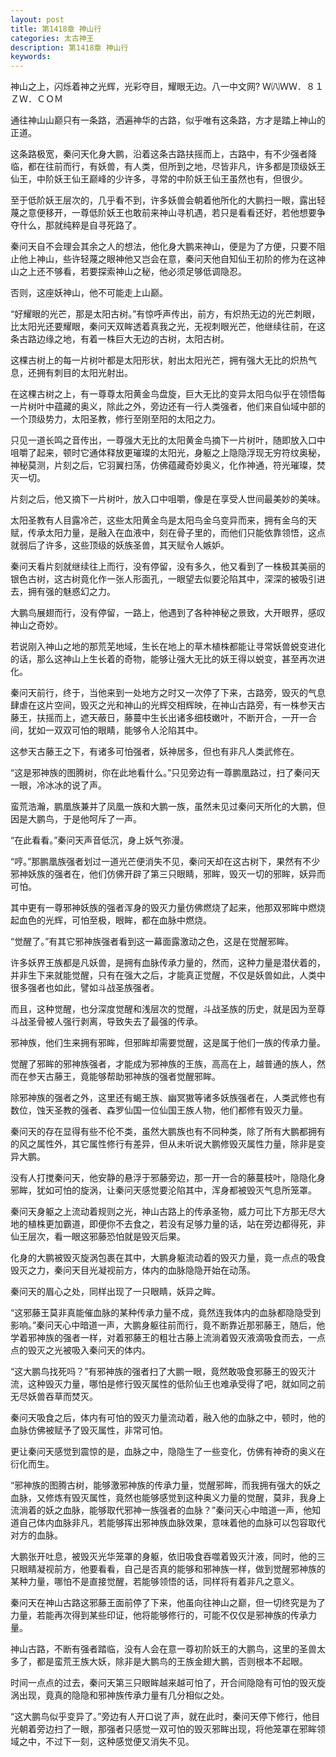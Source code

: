 ```yaml
---
layout: post
title: 第1418章 神山行
categories: 太古神王
description: 第1418章 神山行
keywords:
---
```


神山之上，闪烁着神之光辉，光彩夺目，耀眼无边。八一中文网?  Ｗ㈧ＷＷ．８１ＺＷ．ＣＯＭ

通往神山山巅只有一条路，洒遍神华的古路，似乎唯有这条路，方才是踏上神山的正道。

这条路极宽，秦问天化身大鹏，沿着这条古路扶摇而上，古路中，有不少强者降临，都在往前而行，有妖兽，有人类，但所到之地，尽皆非凡，许多都是顶级妖王仙王，中阶妖王仙王巅峰的少许多，寻常的中阶妖王仙王虽然也有，但很少。

至于低阶妖王层次的，几乎看不到，许多妖兽会朝着他所化的大鹏扫一眼，露出轻蔑之意便移开，一尊低阶妖王也敢前来神山寻机遇，若只是看看还好，若他想要争夺什么，那就纯粹是自寻死路了。

秦问天自不会理会其余之人的想法，他化身大鹏来神山，便是为了方便，只要不阻止他上神山，些许轻蔑之眼神他又岂会在意，秦问天他自知仙王初阶的修为在这神山之上还不够看，若要探索神山之秘，他必须足够低调隐忍。

否则，这座妖神山，他不可能走上山巅。

“好耀眼的光芒，那是太阳古树。”有惊呼声传出，前方，有炽热无边的光芒刺眼，比太阳光还要耀眼，秦问天双眸透着真我之光，无视刺眼光芒，他继续往前，在这条古路边缘之地，有着一株巨大无边的古树，太阳古树。

这棵古树上的每一片树叶都是太阳形状，射出太阳光芒，拥有强大无比的炽热气息，还拥有刺目的太阳光射出。

在这棵古树之上，有一尊尊太阳黄金鸟盘旋，巨大无比的变异太阳鸟似乎在领悟每一片树叶中蕴藏的奥义，除此之外，旁边还有一行人类强者，他们来自仙域中部的一个顶级势力，太阳圣教，修行至刚至阳的太阳之力。

只见一道长鸣之音传出，一尊强大无比的太阳黄金鸟摘下一片树叶，随即放入口中咀嚼了起来，顿时它通体释放更璀璨的太阳光，身躯之上隐隐浮现无穷符纹奥秘，神秘莫测，片刻之后，它羽翼扫荡，仿佛蕴藏奇妙奥义，化作神通，符光璀璨，焚灭一切。

片刻之后，他又摘下一片树叶，放入口中咀嚼，像是在享受人世间最美妙的美味。

太阳圣教有人目露冷芒，这些太阳黄金鸟是太阳鸟金乌变异而来，拥有金乌的天赋，传承太阳力量，是融入在血液中，刻在骨子里的，而他们只能依靠领悟，这点就弱后了许多，这些顶级的妖族圣兽，其天赋令人嫉妒。

秦问天看片刻就继续往上而行，没有停留，没有多久，他又看到了一株极其美丽的银色古树，这古树竟化作一张人形面孔，一眼望去似要沦陷其中，深深的被吸引进去，拥有强的魅惑幻之力。

大鹏鸟展翅而行，没有停留，一路上，他遇到了各种神秘之景致，大开眼界，感叹神山之奇妙。

若说刚入神山之地的那荒芜地域，生长在地上的草木植株都能让寻常妖兽蜕变进化的话，那么这神山上生长着的奇物，能够让强大无比的妖王得以蜕变，甚至再次进化。

秦问天前行，终于，当他来到一处地方之时又一次停了下来，古路旁，毁灭的气息肆虐在这片空间，毁灭之光和神山的光辉交相辉映，在神山古路旁，有一株参天古藤王，扶摇而上，遮天蔽日，藤蔓中生长出诸多细枝嫩叶，不断开合，一开一合间，犹如一双双可怕的眼睛，能够令人沦陷其中。

这参天古藤王之下，有诸多可怕强者，妖神居多，但也有非凡人类武修在。

“这是邪神族的图腾树，你在此地看什么。”只见旁边有一尊鹏凰路过，扫了秦问天一眼，冷冰冰的说了声。

蛮荒浩瀚，鹏凰族兼并了凤凰一族和大鹏一族，虽然未见过秦问天所化的大鹏，但因是大鹏鸟，于是他呵斥了一声。

“在此看看。”秦问天声音低沉，身上妖气弥漫。

“哼。”那鹏凰族强者划过一道光芒便消失不见，秦问天却在这古树下，果然有不少邪神妖族的强者在，他们仿佛开辟了第三只眼睛，邪眸，毁灭一切的邪眸，妖异而可怕。

其中更有一尊邪神妖族的强者浑身的毁灭力量仿佛燃烧了起来，他那双邪眸中燃烧起血色的光辉，可怕至极，眼眸，都在血脉中燃烧。

“觉醒了。”有其它邪神族强者看到这一幕面露激动之色，这是在觉醒邪眸。

许多妖界王族都是凡妖兽，是拥有血脉传承力量的，然而，这种力量是潜伏着的，并非生下来就能觉醒，只有在强大之后，才能真正觉醒，不仅是妖兽如此，人类中很多强者也如此，譬如斗战圣族强者。

而且，这种觉醒，也分深度觉醒和浅层次的觉醒，斗战圣族的历史，就是因为至尊斗战圣骨被人强行剥离，导致失去了最强的传承。

邪神族，他们生来拥有邪眸，但邪眸却需要觉醒，这是属于他们一族的传承力量。

觉醒了邪眸的邪神族强者，才能成为邪神族的王族，高高在上，越普通的族人，然而在参天古藤王，竟能够帮助邪神族的强者觉醒邪眸。

除邪神族的强者之外，这里还有蝎王族、幽冥獓等诸多妖族强者在，人类武修也有数位，蚀天圣教的强者、森罗仙国一位仙国王族人物，他们都修有毁灭力量。

秦问天的存在显得有些不伦不类，虽然大鹏族也有不同种类，除了所有大鹏都拥有的风之属性外，其它属性修行有差异，但从未听说大鹏修毁灭属性力量，除非是变异大鹏。

没有人打搅秦问天，他安静的悬浮于邪藤旁边，那一开一合的藤蔓枝叶，隐隐化身邪眸，犹如可怕的旋涡，让秦问天感觉要沦陷其中，浑身都被毁灭气息所笼罩。

秦问天身躯之上流动着规则之光，神山古路上的传承圣物，威力可比下方那无尽大地的植株更加霸道，即便你不去食之，若没有足够力量的话，站在旁边都得死，非仙王层次，看一眼这邪藤恐怕就是毁灭后果。

化身的大鹏被毁灭旋涡包裹在其中，大鹏身躯流动着的毁灭力量，竟一点点的吸食毁灭之力，秦问天目光凝视前方，体内的血脉隐隐开始在动荡。

秦问天的眉心之处，同样出现了一只眼睛，妖异之眸。

“这邪藤王莫非真能催血脉的某种传承力量不成，竟然连我体内的血脉都隐隐受到影响。”秦问天心中暗道一声，大鹏身躯往前而行，竟不断靠近那邪藤王，随后，他学着邪神族的强者一样，对着邪藤王的粗壮古藤上流淌着毁灭液滴吸食而去，一点点的毁灭之光被吸入秦问天的体内。

“这大鹏鸟找死吗？”有邪神族的强者扫了大鹏一眼，竟然敢吸食邪藤王的毁灭汁流，这种毁灭力量，哪怕是修行毁灭属性的低阶仙王也难承受得了吧，就如同之前无尽妖兽吞草而焚灭。

秦问天吸食之后，体内有可怕的毁灭力量流动着，融入他的血脉之中，顿时，他的血脉仿佛被赋予了毁灭属性，非常可怕。

更让秦问天感觉到震惊的是，血脉之中，隐隐生了一些变化，仿佛有神奇的奥义在衍化而生。

“邪神族的图腾古树，能够激邪神族的传承力量，觉醒邪眸，而我拥有强大的妖之血脉，又修炼有毁灭属性，竟然也能够感觉到这种奥义力量的觉醒，莫非，我身上流淌着的妖之血脉，能够取代邪神一族强者的血脉？”秦问天心中暗道一声，他知道自己体内血脉非凡，若能够挥出邪神族血脉效果，意味着他的血脉可以包容取代对方的血脉。

大鹏张开吐息，被毁灭光华笼罩的身躯，依旧吸食吞噬着毁灭汁液，同时，他的三只眼睛凝视前方，他要看看，自己是否真的能够和邪神族一样，做到觉醒邪神族的某种力量，哪怕不是直接觉醒，若能够领悟的话，同样将有着非凡之意义。

秦问天在神山古路这邪藤王面前停了下来，他虽向往神山之巅，但一切终究是为了力量，若能再次得到某些印证，他将能够修行的，可能不仅仅是邪神族的传承力量。

神山古路，不断有强者踏临，没有人会在意一尊初阶妖王的大鹏鸟，这里的圣兽太多了，都是蛮荒王族大妖，除非是大鹏鸟的王族金翅大鹏，否则根本不起眼。

时间一点点的过去，秦问天第三只眼眸越来越可怕了，开合间隐隐有可怕的毁灭旋涡出现，竟真的隐隐和邪神族传承力量有几分相似之处。

“这大鹏鸟似乎变异了。”旁边有人开口说了声，就在此时，秦问天停下修行，他目光朝着旁边扫了一眼，那强者只感觉一双可怕的毁灭邪眸出现，将他笼罩在邪眸领域之中，不过下一刻，这种感觉便又消失不见。

